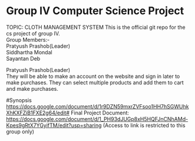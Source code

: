 # Group IV Computer Science Project
TOPIC: CLOTH MANAGEMENT SYSTEM
This is the official git repo for the cs project of group IV.  
Group Members:-  
Pratyush Prashob(Leader)  
Siddhartha Mondal  
Sayantan Deb 

 
Pratyush Prashob(Leader)  
They will be able to make an account on the website and sign in later to make purchases.
They can select multiple products and add them to cart and make purchases.


#Synopsis
https://docs.google.com/document/d/1r9DZN59mxrZVFsoo1HH7hSGWUhkXhKXFZiB1FXE2g64/edit#
Final Project Document: https://docs.google.com/document/d/1_PH93dJUGp8xH5HQFJnCNhAMd-Kpes9gRtX7YGyifTM/edit?usp=sharing (Access to link is restricted to this group only)
